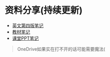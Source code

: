 <!--
 * @Author: your name
 * @Date: 2021-03-12 15:20:33
 * @LastEditTime: 2021-03-12 18:14:03
 * @LastEditors: Please set LastEditors
 * @Description: In User Settings Edit
 * @FilePath: \junior-lessons_second-term\数字图像处理\DigitalImageProcessing.md
-->
# 资料分享(持续更新)
- [英文第四版笔记<iCloud>](https://www.icloud.com/iclouddrive/0n1hoYXE5HSN8I8yj7kkNglMw#Digital_Image_Processing_4th_Edition_%5BRafael_C._Gonzalez%5D)
- [教材笔记<OneDrive>](https://1drv.ms/u/s!Agvl5Ir7iUevllq25QUUhc0-M9MZ?e=g8vsS8)
- [课堂PPT笔记<OneDrive>](https://1drv.ms/b/s!Agvl5Ir7iUevlmClzv3bGbV7SRDA?e=R6BNoB)
> OneDrive如果实在打不开的话可能需要魔法(